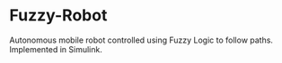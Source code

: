 # Fuzzy-Robot

Autonomous mobile robot controlled using Fuzzy Logic to follow paths.
Implemented in Simulink.
